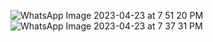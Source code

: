 
![WhatsApp Image 2023-04-23 at 7 51 20 PM](https://user-images.githubusercontent.com/46767951/233877773-1c34f865-9026-4da0-80fa-500572a038e2.jpeg)
![WhatsApp Image 2023-04-23 at 7 37 31 PM](https://user-images.githubusercontent.com/46767951/233877779-4bfbceac-4b5d-4709-9e61-6fa487f2ff16.jpeg)
